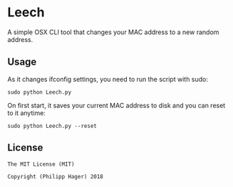 # Leech
A simple OSX CLI tool that changes your MAC address to a new random address.

## Usage
As it changes ifconfig settings, you need to run the script with sudo:
```
sudo python Leech.py
```

On first start, it saves your current MAC address to disk and you can reset to it anytime:
```
sudo python Leech.py --reset
```

## License
```
The MIT License (MIT)

Copyright (Philipp Hager) 2018
```
